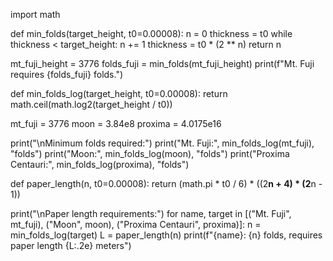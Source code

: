 import math

def min_folds(target_height, t0=0.00008):
    n = 0
    thickness = t0
    while thickness < target_height:
        n += 1
        thickness = t0 * (2 ** n)
    return n

mt_fuji_height = 3776
folds_fuji = min_folds(mt_fuji_height)
print(f"Mt. Fuji requires {folds_fuji} folds.")

def min_folds_log(target_height, t0=0.00008):
    return math.ceil(math.log2(target_height / t0))

mt_fuji = 3776
moon = 3.84e8
proxima = 4.0175e16

print("\nMinimum folds required:")
print("Mt. Fuji:", min_folds_log(mt_fuji), "folds")
print("Moon:", min_folds_log(moon), "folds")
print("Proxima Centauri:", min_folds_log(proxima), "folds")

def paper_length(n, t0=0.00008):
    return (math.pi * t0 / 6) * ((2**n + 4) * (2**n - 1))

print("\nPaper length requirements:")
for name, target in [("Mt. Fuji", mt_fuji), ("Moon", moon), ("Proxima Centauri", proxima)]:
    n = min_folds_log(target)
    L = paper_length(n)
    print(f"{name}: {n} folds, requires paper length {L:.2e} meters")

